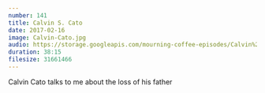 ```yaml
---
number: 141
title: Calvin S. Cato
date: 2017-02-16
image: Calvin-Cato.jpg
audio: https://storage.googleapis.com/mourning-coffee-episodes/Calvin%20Cato%20Release.mp3
duration: 38:15
filesize: 31661466 
---
```


Calvin Cato talks to me about the loss of his father
